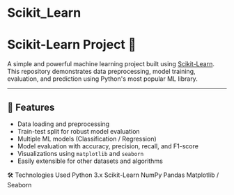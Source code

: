 # Scikit_Learn
# Scikit-Learn Project 🚀

A simple and powerful machine learning project built using [Scikit-Learn](https://scikit-learn.org/).  
This repository demonstrates data preprocessing, model training, evaluation, and prediction using Python's most popular ML library.

---

## 📌 Features
- Data loading and preprocessing
- Train-test split for robust model evaluation
- Multiple ML models (Classification / Regression)
- Model evaluation with accuracy, precision, recall, and F1-score
- Visualizations using `matplotlib` and `seaborn`
- Easily extensible for other datasets and algorithms

 🛠️ Technologies Used
Python 3.x
Scikit-Learn
NumPy
Pandas
Matplotlib / Seaborn
